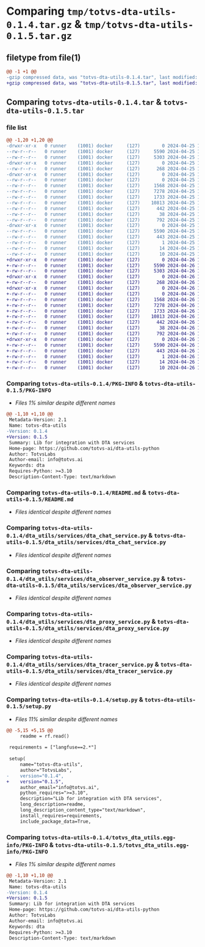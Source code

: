 # Comparing `tmp/totvs-dta-utils-0.1.4.tar.gz` & `tmp/totvs-dta-utils-0.1.5.tar.gz`

## filetype from file(1)

```diff
@@ -1 +1 @@
-gzip compressed data, was "totvs-dta-utils-0.1.4.tar", last modified: Thu Apr 25 17:29:44 2024, max compression
+gzip compressed data, was "totvs-dta-utils-0.1.5.tar", last modified: Fri Apr 26 14:43:27 2024, max compression
```

## Comparing `totvs-dta-utils-0.1.4.tar` & `totvs-dta-utils-0.1.5.tar`

### file list

```diff
@@ -1,20 +1,20 @@
-drwxr-xr-x   0 runner    (1001) docker     (127)        0 2024-04-25 17:29:44.409181 totvs-dta-utils-0.1.4/
--rw-r--r--   0 runner    (1001) docker     (127)     5590 2024-04-25 17:29:44.409181 totvs-dta-utils-0.1.4/PKG-INFO
--rw-r--r--   0 runner    (1001) docker     (127)     5303 2024-04-25 17:29:42.000000 totvs-dta-utils-0.1.4/README.md
-drwxr-xr-x   0 runner    (1001) docker     (127)        0 2024-04-25 17:29:44.409181 totvs-dta-utils-0.1.4/dta_utils/
--rw-r--r--   0 runner    (1001) docker     (127)      268 2024-04-25 17:29:42.000000 totvs-dta-utils-0.1.4/dta_utils/__init__.py
-drwxr-xr-x   0 runner    (1001) docker     (127)        0 2024-04-25 17:29:44.409181 totvs-dta-utils-0.1.4/dta_utils/services/
--rw-r--r--   0 runner    (1001) docker     (127)        0 2024-04-25 17:29:42.000000 totvs-dta-utils-0.1.4/dta_utils/services/__init__.py
--rw-r--r--   0 runner    (1001) docker     (127)     1568 2024-04-25 17:29:42.000000 totvs-dta-utils-0.1.4/dta_utils/services/dta_chat_service.py
--rw-r--r--   0 runner    (1001) docker     (127)     7278 2024-04-25 17:29:42.000000 totvs-dta-utils-0.1.4/dta_utils/services/dta_observer_service.py
--rw-r--r--   0 runner    (1001) docker     (127)     1733 2024-04-25 17:29:42.000000 totvs-dta-utils-0.1.4/dta_utils/services/dta_proxy_service.py
--rw-r--r--   0 runner    (1001) docker     (127)    10813 2024-04-25 17:29:42.000000 totvs-dta-utils-0.1.4/dta_utils/services/dta_tracer_service.py
--rw-r--r--   0 runner    (1001) docker     (127)      442 2024-04-25 17:29:43.000000 totvs-dta-utils-0.1.4/pyproject.toml
--rw-r--r--   0 runner    (1001) docker     (127)       38 2024-04-25 17:29:44.409181 totvs-dta-utils-0.1.4/setup.cfg
--rw-r--r--   0 runner    (1001) docker     (127)      792 2024-04-25 17:29:43.000000 totvs-dta-utils-0.1.4/setup.py
-drwxr-xr-x   0 runner    (1001) docker     (127)        0 2024-04-25 17:29:44.409181 totvs-dta-utils-0.1.4/totvs_dta_utils.egg-info/
--rw-r--r--   0 runner    (1001) docker     (127)     5590 2024-04-25 17:29:44.000000 totvs-dta-utils-0.1.4/totvs_dta_utils.egg-info/PKG-INFO
--rw-r--r--   0 runner    (1001) docker     (127)      443 2024-04-25 17:29:44.000000 totvs-dta-utils-0.1.4/totvs_dta_utils.egg-info/SOURCES.txt
--rw-r--r--   0 runner    (1001) docker     (127)        1 2024-04-25 17:29:44.000000 totvs-dta-utils-0.1.4/totvs_dta_utils.egg-info/dependency_links.txt
--rw-r--r--   0 runner    (1001) docker     (127)       14 2024-04-25 17:29:44.000000 totvs-dta-utils-0.1.4/totvs_dta_utils.egg-info/requires.txt
--rw-r--r--   0 runner    (1001) docker     (127)       10 2024-04-25 17:29:44.000000 totvs-dta-utils-0.1.4/totvs_dta_utils.egg-info/top_level.txt
+drwxr-xr-x   0 runner    (1001) docker     (127)        0 2024-04-26 14:43:27.130700 totvs-dta-utils-0.1.5/
+-rw-r--r--   0 runner    (1001) docker     (127)     5590 2024-04-26 14:43:27.130700 totvs-dta-utils-0.1.5/PKG-INFO
+-rw-r--r--   0 runner    (1001) docker     (127)     5303 2024-04-26 14:43:25.000000 totvs-dta-utils-0.1.5/README.md
+drwxr-xr-x   0 runner    (1001) docker     (127)        0 2024-04-26 14:43:27.126700 totvs-dta-utils-0.1.5/dta_utils/
+-rw-r--r--   0 runner    (1001) docker     (127)      268 2024-04-26 14:43:25.000000 totvs-dta-utils-0.1.5/dta_utils/__init__.py
+drwxr-xr-x   0 runner    (1001) docker     (127)        0 2024-04-26 14:43:27.126700 totvs-dta-utils-0.1.5/dta_utils/services/
+-rw-r--r--   0 runner    (1001) docker     (127)        0 2024-04-26 14:43:25.000000 totvs-dta-utils-0.1.5/dta_utils/services/__init__.py
+-rw-r--r--   0 runner    (1001) docker     (127)     1568 2024-04-26 14:43:25.000000 totvs-dta-utils-0.1.5/dta_utils/services/dta_chat_service.py
+-rw-r--r--   0 runner    (1001) docker     (127)     7278 2024-04-26 14:43:25.000000 totvs-dta-utils-0.1.5/dta_utils/services/dta_observer_service.py
+-rw-r--r--   0 runner    (1001) docker     (127)     1733 2024-04-26 14:43:25.000000 totvs-dta-utils-0.1.5/dta_utils/services/dta_proxy_service.py
+-rw-r--r--   0 runner    (1001) docker     (127)    10813 2024-04-26 14:43:25.000000 totvs-dta-utils-0.1.5/dta_utils/services/dta_tracer_service.py
+-rw-r--r--   0 runner    (1001) docker     (127)      442 2024-04-26 14:43:25.000000 totvs-dta-utils-0.1.5/pyproject.toml
+-rw-r--r--   0 runner    (1001) docker     (127)       38 2024-04-26 14:43:27.130700 totvs-dta-utils-0.1.5/setup.cfg
+-rw-r--r--   0 runner    (1001) docker     (127)      792 2024-04-26 14:43:25.000000 totvs-dta-utils-0.1.5/setup.py
+drwxr-xr-x   0 runner    (1001) docker     (127)        0 2024-04-26 14:43:27.130700 totvs-dta-utils-0.1.5/totvs_dta_utils.egg-info/
+-rw-r--r--   0 runner    (1001) docker     (127)     5590 2024-04-26 14:43:27.000000 totvs-dta-utils-0.1.5/totvs_dta_utils.egg-info/PKG-INFO
+-rw-r--r--   0 runner    (1001) docker     (127)      443 2024-04-26 14:43:27.000000 totvs-dta-utils-0.1.5/totvs_dta_utils.egg-info/SOURCES.txt
+-rw-r--r--   0 runner    (1001) docker     (127)        1 2024-04-26 14:43:27.000000 totvs-dta-utils-0.1.5/totvs_dta_utils.egg-info/dependency_links.txt
+-rw-r--r--   0 runner    (1001) docker     (127)       14 2024-04-26 14:43:27.000000 totvs-dta-utils-0.1.5/totvs_dta_utils.egg-info/requires.txt
+-rw-r--r--   0 runner    (1001) docker     (127)       10 2024-04-26 14:43:27.000000 totvs-dta-utils-0.1.5/totvs_dta_utils.egg-info/top_level.txt
```

### Comparing `totvs-dta-utils-0.1.4/PKG-INFO` & `totvs-dta-utils-0.1.5/PKG-INFO`

 * *Files 1% similar despite different names*

```diff
@@ -1,10 +1,10 @@
 Metadata-Version: 2.1
 Name: totvs-dta-utils
-Version: 0.1.4
+Version: 0.1.5
 Summary: Lib for integration with DTA services
 Home-page: https://github.com/totvs-ai/dta-utils-python
 Author: TotvsLabs
 Author-email: info@totvs.ai
 Keywords: dta
 Requires-Python: >=3.10
 Description-Content-Type: text/markdown
```

### Comparing `totvs-dta-utils-0.1.4/README.md` & `totvs-dta-utils-0.1.5/README.md`

 * *Files identical despite different names*

### Comparing `totvs-dta-utils-0.1.4/dta_utils/services/dta_chat_service.py` & `totvs-dta-utils-0.1.5/dta_utils/services/dta_chat_service.py`

 * *Files identical despite different names*

### Comparing `totvs-dta-utils-0.1.4/dta_utils/services/dta_observer_service.py` & `totvs-dta-utils-0.1.5/dta_utils/services/dta_observer_service.py`

 * *Files identical despite different names*

### Comparing `totvs-dta-utils-0.1.4/dta_utils/services/dta_proxy_service.py` & `totvs-dta-utils-0.1.5/dta_utils/services/dta_proxy_service.py`

 * *Files identical despite different names*

### Comparing `totvs-dta-utils-0.1.4/dta_utils/services/dta_tracer_service.py` & `totvs-dta-utils-0.1.5/dta_utils/services/dta_tracer_service.py`

 * *Files identical despite different names*

### Comparing `totvs-dta-utils-0.1.4/setup.py` & `totvs-dta-utils-0.1.5/setup.py`

 * *Files 11% similar despite different names*

```diff
@@ -5,15 +5,15 @@
     readme = rf.read()
 
 requirements = ["langfuse==2.*"]
 
 setup(
     name="totvs-dta-utils",
     author="TotvsLabs",
-    version="0.1.4",
+    version="0.1.5",
     author_email="info@totvs.ai",
     python_requires=">=3.10",
     description="Lib for integration with DTA services",
     long_description=readme,
     long_description_content_type="text/markdown",
     install_requires=requirements,
     include_package_data=True,
```

### Comparing `totvs-dta-utils-0.1.4/totvs_dta_utils.egg-info/PKG-INFO` & `totvs-dta-utils-0.1.5/totvs_dta_utils.egg-info/PKG-INFO`

 * *Files 1% similar despite different names*

```diff
@@ -1,10 +1,10 @@
 Metadata-Version: 2.1
 Name: totvs-dta-utils
-Version: 0.1.4
+Version: 0.1.5
 Summary: Lib for integration with DTA services
 Home-page: https://github.com/totvs-ai/dta-utils-python
 Author: TotvsLabs
 Author-email: info@totvs.ai
 Keywords: dta
 Requires-Python: >=3.10
 Description-Content-Type: text/markdown
```

